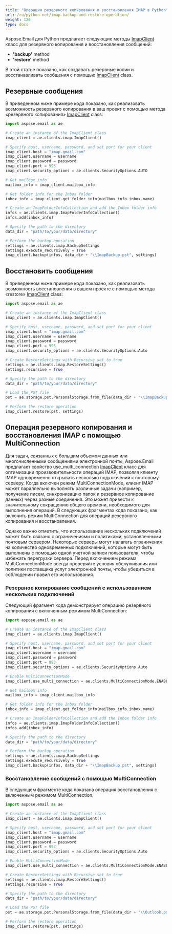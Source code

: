 ```yaml
---
title: "Операция резервного копирования и восстановления IMAP в Python"
url: /ru/python-net/imap-backup-and-restore-operation/
weight: 120
type: docs
---
```



Aspose.Email для Python предлагает следующие методы [ImapClient](https://reference.aspose.com/email/python-net/aspose.email.clients.imap/imapclient/#imapclient-class) класс для резервного копирования и восстановления сообщений:

- **'backup'** method
- **'restore'** method

В этой статье показано, как создавать резервные копии и восстанавливать сообщения с помощью [ImapClient](https://reference.aspose.com/email/python-net/aspose.email.clients.imap/imapclient/#imapclient-class) class.

## **Резервные сообщения**

В приведенном ниже примере кода показано, как реализовать возможность резервного копирования в ваш проект с помощью метода «резервного копирования» [ImapClient](https://reference.aspose.com/email/python-net/aspose.email.clients.imap/imapclient/#imapclient-class) class:

```py
import aspose.email as ae

# Create an instance of the ImapClient class
imap_client = ae.clients.imap.ImapClient()

# Specify host, username, password, and set port for your client
imap_client.host = "imap.gmail.com"
imap_client.username = username
imap_client.password = password
imap_client.port = 993
imap_client.security_options = ae.clients.SecurityOptions.AUTO

# Get mailbox info
mailbox_info = imap_client.mailbox_info

# Get folder info for the Inbox folder
inbox_info = imap_client.get_folder_info(mailbox_info.inbox.name)

# Create an ImapFolderInfoCollection and add the Inbox folder info
infos = ae.clients.imap.ImapFolderInfoCollection()
infos.add(inbox_info)

# Specify the path to the directory
data_dir = "path/to/your/data/directory"

# Perform the backup operation
settings = ae.clients.imap.BackupSettings
settings.execute_recursively = True
imap_client.backup(infos, data_dir + "\\ImapBackup.pst", settings)
```

## **Восстановить сообщения**

В приведенном ниже примере кода показано, как реализовать возможность восстановления в вашем проекте с помощью метода «restore» [ImapClient](https://reference.aspose.com/email/python-net/aspose.email.clients.imap/imapclient/#imapclient-class) class:

```py
import aspose.email as ae

# Create an instance of the ImapClient class
imap_client = ae.clients.imap.ImapClient()

# Specify host, username, password, and set port for your client
imap_client.host = "imap.gmail.com"
imap_client.username = username
imap_client.password = password
imap_client.port = 993
imap_client.security_options = ae.clients.SecurityOptions.Auto

# Create RestoreSettings with Recursive set to true
settings = ae.clients.imap.RestoreSettings()
settings.recursive = True

# Specify the path to the directory
data_dir = "path/to/your/data/directory"

# Load the PST file
pst = ae.storage.pst.PersonalStorage.from_file(data_dir + "\\ImapBackup.pst")

# Perform the restore operation
imap_client.restore(pst, settings)
```

## **Операция резервного копирования и восстановления IMAP с помощью MultiConnection**

Для задач, связанных с большим объемом данных или многочисленными сообщениями электронной почты, Aspose.Email предлагает свойство use_multi_connection [ImapClient](https://reference.aspose.com/email/python-net/aspose.email.clients.imap/imapclient/#imapclient-class) класс для оптимизации производительности операций IMAP, позволяя клиенту IMAP одновременно открывать несколько подключений к почтовому серверу. Когда включен режим MultiConnectionMode, клиент IMAP может параллельно выполнять различные задачи (например, получение писем, синхронизацию папок и резервное копирование данных) через разные соединения. Это может привести к значительному сокращению общего времени, необходимого для выполнения операций. В следующих фрагментах кода показано, как включить режим MultiConnection для операций резервного копирования и восстановления.

Однако важно отметить, что использование нескольких подключений может быть связано с ограничениями и политиками, установленными почтовым сервером. Некоторые серверы могут налагать ограничения на количество одновременных подключений, которые могут быть выполнены с помощью одной учетной записи пользователя, чтобы избежать перегрузки сервера. Перед включением режима MultiConnectionMode всегда проверяйте условия обслуживания или политики поставщика услуг электронной почты, чтобы убедиться в соблюдении правил его использования.

### **Резервное копирование сообщений с использованием нескольких подключений**

Следующий фрагмент кода демонстрирует операцию резервного копирования с включенным режимом MultiConnection:

```py
import aspose.email as ae

# Create an instance of the ImapClient class
imap_client = ae.clients.imap.ImapClient()

# Specify host, username, password, and set port for your client
imap_client.host = "imap.gmail.com"
imap_client.username = username
imap_client.password = password
imap_client.port = 993
imap_client.security_options = ae.clients.SecurityOptions.Auto

# Enable MultiConnectionMode
imap_client.use_multi_connection = ae.clients.MultiConnectionMode.ENABLE

# Get mailbox info
mailbox_info = imap_client.mailbox_info

# Get folder info for the Inbox folder
inbox_info = imap_client.get_folder_info(mailbox_info.inbox.name)

# Create an ImapFolderInfoCollection and add the Inbox folder info
infos = ae.clients.imap.ImapFolderInfoCollection()
infos.add(inbox_info)

# Specify the path to the directory
data_dir = "path/to/your/data/directory"

# Perform the backup operation
settings = ae.clients.imap.BackupSettings
settings.execute_recursively = True
imap_client.backup(infos, data_dir + "\\ImapBackup.pst", settings)
```

### **Восстановление сообщений с помощью MultiConnection**

В следующем фрагменте кода показана операция восстановления с включенным режимом MultiConnection.

```py
import aspose.email as ae

# Create an instance of the ImapClient class
imap_client = ae.clients.imap.ImapClient()

# Specify host, username, password, and set port for your client
imap_client.host = "imap.gmail.com"
imap_client.username = username
imap_client.password = password
imap_client.port = 993
imap_client.security_options = ae.clients.SecurityOptions.Auto

# Enable MultiConnectionMode
imap_client.use_multi_connection = ae.clients.MultiConnectionMode.ENABLE

# Create RestoreSettings with Recursive set to true
settings = ae.clients.imap.RestoreSettings()
settings.recursive = True

# Specify the path to the directory
data_dir = "path/to/your/data/directory"

# Load the PST file
pst = ae.storage.pst.PersonalStorage.from_file(data_dir + "\\Outlook.pst")

# Perform the restore operation
imap_client.restore(pst, settings)
```
